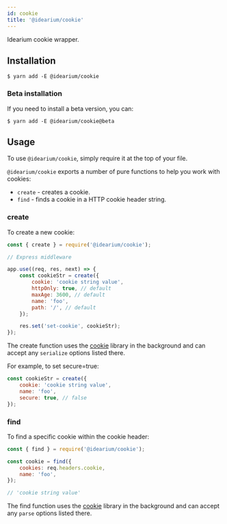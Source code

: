 ```yaml
---
id: cookie
title: '@idearium/cookie'
---
```


Idearium cookie wrapper.

## Installation

```shell
$ yarn add -E @idearium/cookie
```

### Beta installation

If you need to install a beta version, you can:

```shell
$ yarn add -E @idearium/cookie@beta
```

## Usage

To use `@idearium/cookie`, simply require it at the top of your file.

`@idearium/cookie` exports a number of pure functions to help you work with cookies:

-   `create` - creates a cookie.
-   `find` - finds a cookie in a HTTP cookie header string.

### create

To create a new cookie:

```js
const { create } = require('@idearium/cookie');

// Express middleware

app.use((req, res, next) => {
    const cookieStr = create({
        cookie: 'cookie string value',
        httpOnly: true, // default
        maxAge: 3600, // default
        name: 'foo',
        path: '/', // default
    });

    res.set('set-cookie', cookieStr);
});
```

The create function uses the [cookie](https://www.npmjs.com/package/cookie#options-1) library in the background and can accept any `serialize` options listed there.

For example, to set secure=true:

```js
const cookieStr = create({
    cookie: 'cookie string value',
    name: 'foo',
    secure: true, // false
});
```

### find

To find a specific cookie within the cookie header:

```js
const { find } = require('@idearium/cookie');

const cookie = find({
    cookies: req.headers.cookie,
    name: 'foo',
});

// 'cookie string value'
```

The find function uses the [cookie](https://www.npmjs.com/package/cookie#options) library in the background and can accept any `parse` options listed there.
